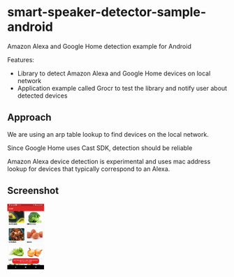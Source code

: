 # smart-speaker-detector-sample-android

Amazon Alexa and Google Home detection example for Android

Features: 
- Library to detect Amazon Alexa and Google Home devices on local
network
- Application example called Grocr to test the library and notify user
about detected devices

## Approach

We are using an arp table lookup to find devices on the local network.

Since Google Home uses Cast SDK, detection should be reliable

Amazon Alexa device detection is experimental and uses mac address
lookup for devices that typically correspond to an Alexa.

## Screenshot

<img src="artwork/grocr_screenshot.png" alt="screenshot" style="height: 150px;"/>